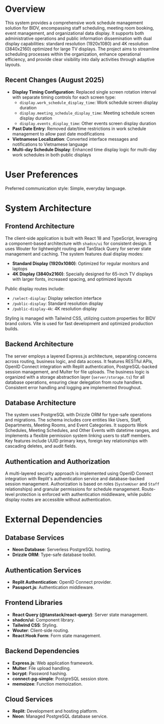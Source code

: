 # Overview

This system provides a comprehensive work schedule management solution for BIDV, encompassing staff scheduling, meeting room booking, event management, and organizational data display. It supports both administrative operations and public information dissemination with dual display capabilities: standard resolution (1920x1080) and 4K resolution (3840x2160) optimized for large TV displays. The project aims to streamline scheduling processes within the organization, enhance operational efficiency, and provide clear visibility into daily activities through adaptive layouts.

## Recent Changes (August 2025)

- **Display Timing Configuration**: Replaced single screen rotation interval with separate timing controls for each screen type:
  - `display.work_schedule_display_time`: Work schedule screen display duration
  - `display.meeting_schedule_display_time`: Meeting schedule screen display duration  
  - `display.events_display_time`: Other events screen display duration
- **Past Date Entry**: Removed date/time restrictions in work schedule management to allow past date modifications
- **Vietnamese Localization**: Converted interface messages and notifications to Vietnamese language
- **Multi-day Schedule Display**: Enhanced time display logic for multi-day work schedules in both public displays

# User Preferences

Preferred communication style: Simple, everyday language.

# System Architecture

## Frontend Architecture

The client-side application is built with React 18 and TypeScript, leveraging a component-based architecture with `shadcn/ui` for consistent design. It uses Wouter for lightweight routing and TanStack Query for server state management and caching. The system features dual display modes:

- **Standard Display (1920x1080)**: Optimized for regular monitors and laptops
- **4K Display (3840x2160)**: Specially designed for 65-inch TV displays with larger fonts, increased spacing, and optimized layouts

Public display routes include:
- `/select-display`: Display selection interface
- `/public-display`: Standard resolution display
- `/public-display-4k`: 4K resolution display

Styling is managed with Tailwind CSS, utilizing custom properties for BIDV brand colors. Vite is used for fast development and optimized production builds.

## Backend Architecture

The server employs a layered Express.js architecture, separating concerns across routing, business logic, and data access. It features RESTful APIs, OpenID Connect integration with Replit authentication, PostgreSQL-backed session management, and Multer for file uploads. The business logic is organized with a storage abstraction layer (`server/storage.ts`) for all database operations, ensuring clear delegation from route handlers. Consistent error handling and logging are implemented throughout.

## Database Architecture

The system uses PostgreSQL with Drizzle ORM for type-safe operations and migrations. The schema includes core entities like Users, Staff, Departments, Meeting Rooms, and Event Categories. It supports Work Schedules, Meeting Schedules, and Other Events with datetime ranges, and implements a flexible permission system linking users to staff members. Key features include UUID primary keys, foreign key relationships with cascading deletes, and audit fields.

## Authentication and Authorization

A multi-layered security approach is implemented using OpenID Connect integration with Replit's authentication service and database-backed session management. Authorization is based on roles (`SystemUser` and `Staff` relationships) and granular permissions for schedule management. Route-level protection is enforced with authentication middleware, while public display routes are accessible without authentication.

# External Dependencies

## Database Services
- **Neon Database**: Serverless PostgreSQL hosting.
- **Drizzle ORM**: Type-safe database toolkit.

## Authentication Services
- **Replit Authentication**: OpenID Connect provider.
- **Passport.js**: Authentication middleware.

## Frontend Libraries
- **React Query (@tanstack/react-query)**: Server state management.
- **shadcn/ui**: Component library.
- **Tailwind CSS**: Styling.
- **Wouter**: Client-side routing.
- **React Hook Form**: Form state management.

## Backend Dependencies
- **Express.js**: Web application framework.
- **Multer**: File upload handling.
- **bcrypt**: Password hashing.
- **connect-pg-simple**: PostgreSQL session store.
- **memoizee**: Function memoization.

## Cloud Services
- **Replit**: Development and hosting platform.
- **Neon**: Managed PostgreSQL database service.
